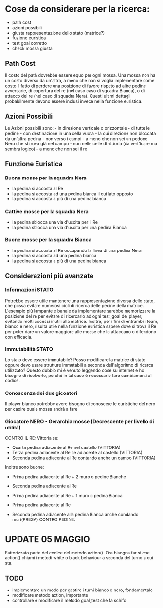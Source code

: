 
# Cose da considerare per la ricerca:
  - path cost
  - azioni possibili
  - giusta rappresentazione dello stato (matrice?)
  - fuzione euristica
  - test goal corretto
  - check mossa giusta


## Path Cost
Il costo del path dovrebbe essere equo per ogni mossa. Una mossa non ha un costo diverso da un'altra, a meno che non si voglia implementare come costo il fatto di perdere una posizione di favore rispeto ad altre pedine avversarie, di copertura del re (nel caso caso di squadra Bianca), o di attacco del re (nel caso di squadra Nera). Questi ultimi dettagli probabilmente devono essere inclusi invece nella funzione euristica.

## Azioni Possibili
Le Azioni possibili sono:
    - in direzione verticale o orizzontale
    - di tutte le pedine
        - con destinazione in una cella vuota
        - la cui direzione non bloccata da un'altra pedina
    - non verso i campi
        - a meno che non sei un pedone Nero che si trova già nel campo
    - non nelle celle di vittoria   (da verificare ma sembra logico)
        - a meno che non sei il re

## Funzione Euristica
### Buone mosse per la squadra Nera
- la pedina si accosta al Re
- la pedina si accosta ad una pedina bianca il cui lato opposto
- la pedina si accosta a più di una pedina bianca

### Cattive mosse per la squadra Nera
- la pedina sblocca una via d'uscita per il Re
- la pedina sblocca una via d'uscita per una pedina Bianca

### Buone mosse per la squadra Bianca
- la pedina si accosta al Re occupando la linea di una pedina Nera
- la pedina si accosta ad una pedina bianca
- la pedina si accosta a più di una pedina bianca

## Considerazioni più avanzate
### Informazioni STATO
Potrebbe essere utile mantenere una rappresentazione diversa dello stato, che possa evitare numerosi cicli di ricerca delle pedine della matrice. L'esempio più lampante e banale da implementare sarebbe memorizzare la posizione del re per evitare di ricercarlo ad ogni test_goal del player, evitando molti accessi inutili alla matrice. Inoltre, per i fini di entrambi i team, bianco e nero, risulta utile nella funzione euristica sapere dove si trova il Re per poter dare un valore maggiore alle mosse che lo attaccano o difendono con efficacia.

### Immutabilità STATO
Lo stato deve essere immutabile? Posso modificare la matrice di stato oppure devo usare strutture immutabili a seconda dell'algoritmo di ricerca utilizzato? Questo dubbio mi è venuto leggendo cose su internet e ho bisogno di risolverlo, perché in tal caso è necessario fare cambiamenti al codice.

### Conoscenza dei due gicoatori
Il player bianco potrebbe avere bisogno di conoscere le euristiche del nero per capire quale mossa andrà a fare

### Giocatore NERO - Gerarchia mosse (Decrescente per livello di utilità)
CONTRO IL RE:
Vittoria se:
- Quarta pedina adiacente al Re nel castello (VITTORIA)
- Terza pedina adiacente al Re se adiacente al castello (VITTORIA)
- Seconda pedina adiacente al Re contando anche un campo (VITTORIA)

Inoltre sono buone:
- Prima pedina adiacente al Re + 2 muro o pedine Bianche
- Seconda pedina adiacente al Re
- Prima pedina adiacente al Re + 1 muro o pedina Bianca
- Prima pedina adiacente al Re

- Seconda pedina adiacente alla pedina Bianca anche condando muri(PRESA)
CONTRO PEDINE:

# UPDATE 05 MAGGIO
Fattorizzato parte del codice del metodo action(). Ora bisogna far si che action() chiami i metodi white o black behaviour a seconda del turno a cui sta.
## TODO
- implementare un modo per gestire i turni bianco e nero, fondamentale
- modificare metodo action, importante
- controllare e modificare il metodo goal_test che fa schifo